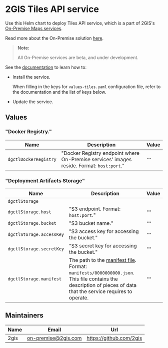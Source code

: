 # 2GIS Tiles API service

Use this Helm chart to deploy Tiles API service, which is a part of 2GIS's [On-Premise Maps services](https://docs.2gis.com/en/on-premise/map).

Read more about the On-Premise solution [here](https://docs.2gis.com/en/on-premise/overview).

> **Note:**
>
> All On-Premise services are beta, and under development.

See the [documentation](https://docs.2gis.com/en/on-premise/map) to learn how to:

- Install the service.

    When filling in the keys for `values-tiles.yaml` configuration file, refer to the documentation and the list of keys below.

- Update the service.

## Values

### "Docker Registry."

| Name                  | Description                                                                               | Value |
| --------------------- | ----------------------------------------------------------------------------------------- | ----- |
| `dgctlDockerRegistry` | "Docker Registry endpoint where On-Premise services' images reside. Format: `host:port`." | `""`  |


### "Deployment Artifacts Storage"

| Name                     | Description                                                                                                                                                                                                                                           | Value |
| ------------------------ | ----------------------------------------------------------------------------------------------------------------------------------------------------------------------------------------------------------------------------------------------------- | ----- |
| `dgctlStorage`           |                                                                                                                                                                                                                                                       |       |
| `dgctlStorage.host`      | "S3 endpoint. Format: `host:port`."                                                                                                                                                                                                                   | `""`  |
| `dgctlStorage.bucket`    | "S3 bucket name."                                                                                                                                                                                                                                     | `""`  |
| `dgctlStorage.accessKey` | "S3 access key for accessing the bucket."                                                                                                                                                                                                             | `""`  |
| `dgctlStorage.secretKey` | "S3 secret key for accessing the bucket."                                                                                                                                                                                                             | `""`  |
| `dgctlStorage.manifest`  | The path to the [manifest file](https://docs.2gis.com/en/on-premise/overview#nav-lvl2--Common_deployment_steps). Format: `manifests/0000000000.json`. <br> This file contains the description of pieces of data that the service requires to operate. | `""`  |


## Maintainers

| Name | Email | Url |
| ---- | ------ | --- |
| 2gis | on-premise@2gis.com | https://github.com/2gis |

